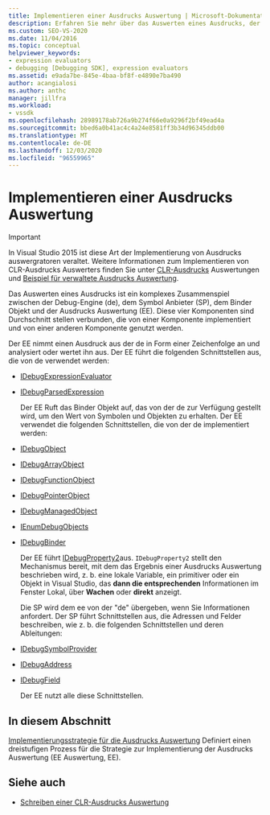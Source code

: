 ```yaml
---
title: Implementieren einer Ausdrucks Auswertung | Microsoft-Dokumentation
description: Erfahren Sie mehr über das Auswerten eines Ausdrucks, der die Debug-Engine, den Symbol Anbieter, das Binder Objekt und die Ausdrucks Auswertung umfasst.
ms.custom: SEO-VS-2020
ms.date: 11/04/2016
ms.topic: conceptual
helpviewer_keywords:
- expression evaluators
- debugging [Debugging SDK], expression evaluators
ms.assetid: e9ada7be-845e-4baa-bf8f-e4890e7ba490
author: acangialosi
ms.author: anthc
manager: jillfra
ms.workload:
- vssdk
ms.openlocfilehash: 28989178ab726a9b274f66e0a9296f2bf49ead4a
ms.sourcegitcommit: bbed6a0b41ac4c4a24e8581ff3b34d96345ddb00
ms.translationtype: MT
ms.contentlocale: de-DE
ms.lasthandoff: 12/03/2020
ms.locfileid: "96559965"
---
```

# <a name="implement-an-expression-evaluator"></a>Implementieren einer Ausdrucks Auswertung
> [!IMPORTANT]
> In Visual Studio 2015 ist diese Art der Implementierung von Ausdrucks auswergratoren veraltet. Weitere Informationen zum Implementieren von CLR-Ausdrucks Auswerters finden Sie unter [CLR-Ausdrucks](https://github.com/Microsoft/ConcordExtensibilitySamples/wiki/CLR-Expression-Evaluators) Auswertungen und [Beispiel für verwaltete Ausdrucks Auswertung](https://github.com/Microsoft/ConcordExtensibilitySamples/wiki/Managed-Expression-Evaluator-Sample).

 Das Auswerten eines Ausdrucks ist ein komplexes Zusammenspiel zwischen der Debug-Engine (de), dem Symbol Anbieter (SP), dem Binder Objekt und der Ausdrucks Auswertung (EE). Diese vier Komponenten sind Durchschnitt stellen verbunden, die von einer Komponente implementiert und von einer anderen Komponente genutzt werden.

 Der EE nimmt einen Ausdruck aus der de in Form einer Zeichenfolge an und analysiert oder wertet ihn aus. Der EE führt die folgenden Schnittstellen aus, die von de verwendet werden:

- [IDebugExpressionEvaluator](../../extensibility/debugger/reference/idebugexpressionevaluator.md)

- [IDebugParsedExpression](../../extensibility/debugger/reference/idebugparsedexpression.md)

  Der EE Ruft das Binder Objekt auf, das von der de zur Verfügung gestellt wird, um den Wert von Symbolen und Objekten zu erhalten. Der EE verwendet die folgenden Schnittstellen, die von der de implementiert werden:

- [IDebugObject](../../extensibility/debugger/reference/idebugobject.md)

- [IDebugArrayObject](../../extensibility/debugger/reference/idebugarrayobject.md)

- [IDebugFunctionObject](../../extensibility/debugger/reference/idebugfunctionobject.md)

- [IDebugPointerObject](../../extensibility/debugger/reference/idebugpointerobject.md)

- [IDebugManagedObject](../../extensibility/debugger/reference/idebugmanagedobject.md)

- [IEnumDebugObjects](../../extensibility/debugger/reference/ienumdebugobjects.md)

- [IDebugBinder](../../extensibility/debugger/reference/idebugbinder.md)

  Der EE führt [IDebugProperty2](../../extensibility/debugger/reference/idebugproperty2.md)aus. `IDebugProperty2` stellt den Mechanismus bereit, mit dem das Ergebnis einer Ausdrucks Auswertung beschrieben wird, z. b. eine lokale Variable, ein primitiver oder ein Objekt in Visual Studio, das **dann die entsprechenden** Informationen im Fenster Lokal, über **Wachen** oder **direkt** anzeigt.

  Die SP wird dem ee von der "de" übergeben, wenn Sie Informationen anfordert. Der SP führt Schnittstellen aus, die Adressen und Felder beschreiben, wie z. b. die folgenden Schnittstellen und deren Ableitungen:

- [IDebugSymbolProvider](../../extensibility/debugger/reference/idebugsymbolprovider.md)

- [IDebugAddress](../../extensibility/debugger/reference/idebugaddress.md)

- [IDebugField](../../extensibility/debugger/reference/idebugfield.md)

  Der EE nutzt alle diese Schnittstellen.

## <a name="in-this-section"></a>In diesem Abschnitt
 [Implementierungsstrategie für die Ausdrucks Auswertung](../../extensibility/debugger/expression-evaluator-implementation-strategy.md) Definiert einen dreistufigen Prozess für die Strategie zur Implementierung der Ausdrucks Auswertung (EE Auswertung, EE).

## <a name="see-also"></a>Siehe auch
- [Schreiben einer CLR-Ausdrucks Auswertung](../../extensibility/debugger/writing-a-common-language-runtime-expression-evaluator.md)

